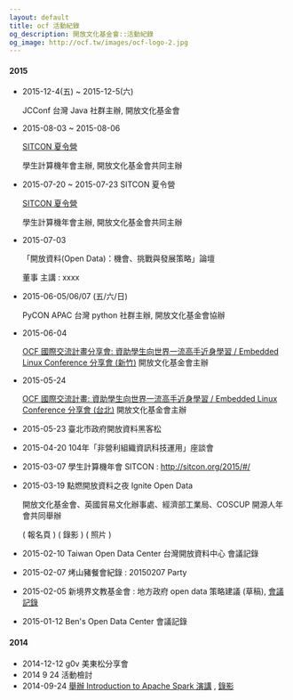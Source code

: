 ```yaml
---
layout: default
title: ocf 活動紀錄 
og_description: 開放文化基金會::活動紀錄 
og_image: http://ocf.tw/images/ocf-logo-2.jpg
---
```

#### 2015

* 2015-12-4(五) ~ 2015-12-5(六) 
    
    JCConf 
    台灣 Java 社群主辦, 開放文化基金會
    
* 2015-08-03 ~ 2015-08-06
    
    [SITCON 夏令營](http://sitcon.camp/2015/)
    
    學生計算機年會主辦, 開放文化基金會共同主辦
    
* 2015-07-20 ~ 2015-07-23 SITCON 夏令營
    
    [SITCON 夏令營](http://sitcon.camp/2015/) 
    
    學生計算機年會主辦, 開放文化基金會共同主辦
    
* 2015-07-03
    
    「開放資料(Open Data)：機會、挑戰與發展策略」論壇
    
    董事 主講 : xxxx
    
* 2015-06-05/06/07  (五/六/日) 
   
    PyCON APAC 
    台灣 python 社群主辦, 開放文化基金會協辦
    
* 2015-06-04 
    
    [OCF 國際交流計畫分享會: 資助學生向世界一流高手近身學習 / Embedded Linux Conference 分享會 (新竹)](http://ocf.tw/events/elc2015/)
    開放文化基金會主辦
    
* 2015-05-24 
    
    [OCF 國際交流計畫: 資助學生向世界一流高手近身學習 / Embedded Linux Conference 分享會
(台北)](http://ocf.tw/events/elc2015/)
    開放文化基金會主辦
    
* 2015-05-23 臺北市政府開放資料黑客松
* 2015-04-20 104年「非營利組織資訊科技運用」座談會 
* 2015-03-07 學生計算機年會 SITCON : http://sitcon.org/2015/#/
* 2015-03-19 點燃開放資料之夜 Ignite Open Data
    
    開放文化基金會、英國貿易文化辦事處、經濟部工業局、COSCUP 開源人年會共同舉辦 
    
    ( 報名頁  ) ( 錄影 ) ( 照片 )
* 2015-02-10 Taiwan Open Data Center 台灣開放資料中心 會議記錄
* 2015-02-07 烤山豬餐會紀錄 : 20150207 Party
* 2015-02-05 新境界文教基金會 : 地方政府 open data 策略建議 (草稿), [會議記錄](https://smartcity.hackpad.com/A.-Hackathon--VEDXba5WDu4) 
* 2015-01-12 Ben's Open Data Center 會議記錄

#### 2014
* 2014-12-12 g0v 美東松分享會
* 2014 9 24 活動檢討
* 2014-09-24 [舉辦 Introduction to Apache Spark 演講](http://ocftw.kktix.cc/events/0924spark) ,  [錄影](https://www.youtube.com/watch?v=HV5UecjI4hI&feature=youtu.be&list=PLuW7NCGvKlyVGjKlW9w8oxDiQFMaJ0JZN)

<br>
<br>


